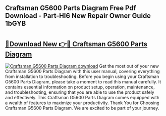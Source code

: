 ## Craftsman G5600 Parts Diagram Free Pdf Download - Part-HI6 New Repair Owner Guide 1bGYB

# <h2><a href="http://dfjo7g.blite.top/?on=Craftsman+G5600+Parts+Diagram">🔗Download New 👉🔴 Craftsman G5600 Parts Diagram</a></h2>

[![Craftsman G5600 Parts Diagram download](https://i.imgur.com/lujVjoI.png)](http://dfjo7g.blite.top/?on=Craftsman+G5600+Parts+Diagram)
Get the most out of your new Craftsman G5600 Parts Diagram with this user manual, covering everything from installation to troubleshooting. Before you begin using your Craftsman G5600 Parts Diagram, please take a moment to read this manual carefully. It contains essential information on product setup, operation, maintenance, and troubleshooting, ensuring that you are able to use the product safely and effectively. This Craftsman G5600 Parts Diagram comes equipped with a wealth of features to maximize your productivity. Thank You for Choosing Craftsman G5600 Parts Diagram. We are excited to be part of your journey.
